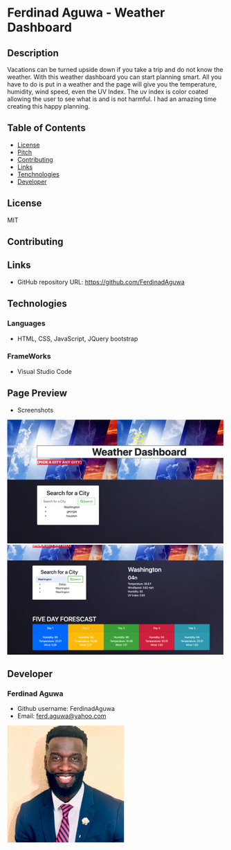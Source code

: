 # Ferdinad Aguwa - Weather Dashboard
## Description
Vacations can be turned upside down if you take a trip and do not know the weather. With this weather dashboard you can start planning smart. All you have to do is put in a weather and the page will give you the temperature, humidity, wind speed, even the UV Index. The uv index is color coated allowing the user to see what is and is not harmful. I had an amazing time creating this happy planning. 

## Table of Contents
* [License](#license)
* [Pitch](#pitch)
* [Contributing](#contributing)
* [Links](#Links)
* [Tenchnologies](#Technologies)
* [Developer](#Developer)
## License
MIT
## Contributing

## Links
* GitHub repository URL: https://github.com/FerdinadAguwa
## Technologies
### Languages
* HTML, CSS, JavaScript, JQuery bootstrap
### FrameWorks
* Visual Studio Code
## Page Preview
* Screenshots

<img src= "images/Screen Shot 2021-01-03 at 8.39.33 PM.png"
alt= "Header to the page "
width=500px
/>
<img src= "images/Screen Shot 2021-01-03 at 8.39.51 PM.png"
alt= "Pictures with the weather sections"
width= 500px
/>



## Developer
### Ferdinad Aguwa 
* Github username: FerdinadAguwa
* Email: ferd.aguwa@yahoo.com

<img src= "images/0.jpeg"
     alt="Contributer Photo"
     width=270px
     style="float: left; margin-right: 10px;"/>
